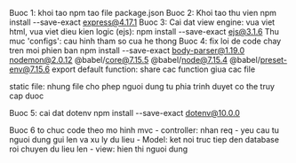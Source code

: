Buoc 1: khoi tao npm tao file package.json 
Buoc 2: Khoi tao thu vien npm install --save-exact express@4.17.1
Buoc 3: Cai dat view engine: vua viet html, vua viet dieu kien logic (ejs): npm install --save-exact ejs@3.1.6
     Thu muc 'configs': cau hinh tham so cua he thong
Buoc 4: fix loi de code chay tren moi phien ban npm install --save-exact body-parser@1.19.0 nodemon@2.0.12 @babel/core@7.15.5 @babel/node@7.15.4 @babel/preset-env@7.15.6
     export default function: share cac function giua cac file

static file: nhung file cho phep nguoi dung tu phia trinh duyet co the truy cap duoc

Buoc 5: cai dat dotenv npm install --save-exact dotenv@10.0.0

Buoc 6 to chuc code theo mo hinh mvc
     - controller: nhan req - yeu cau tu nguoi dung gui len va xu ly du lieu
     - Model: ket noi truc tiep den database roi chuyen du lieu len
     - view: hien thi nguoi dung